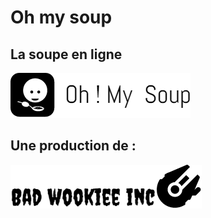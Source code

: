 # Oh my soup
## La soupe en ligne
![GitHub Logo](/img/logo_footer.png)
## Une production de : 
![GitHub Logo](/img/bad.png)